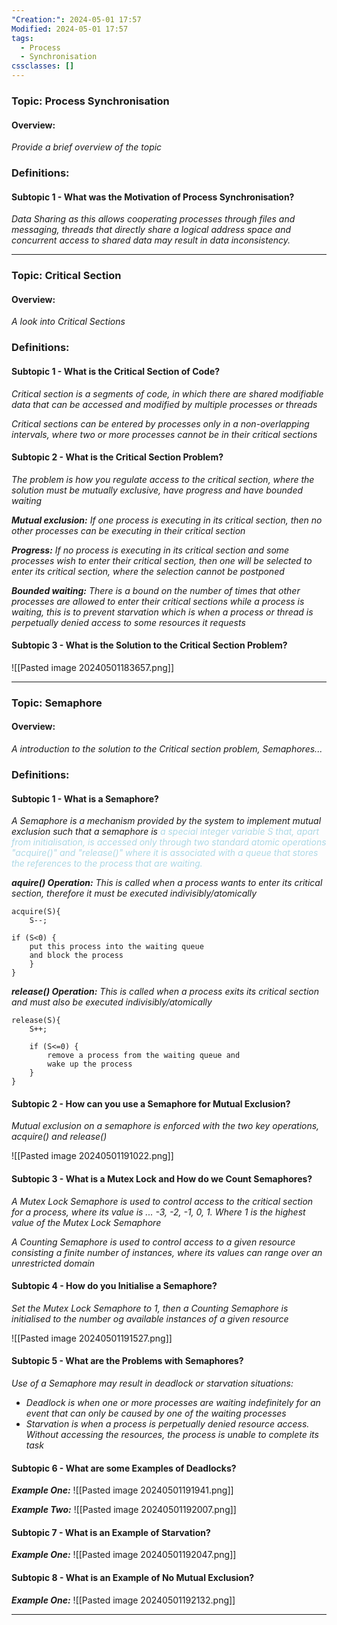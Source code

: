 ```yaml
---
"Creation:": 2024-05-01 17:57
Modified: 2024-05-01 17:57
tags:
  - Process
  - Synchronisation
cssclasses: []
---
```

### Topic: Process Synchronisation
#### Overview: 
*Provide a brief overview of the topic*

### Definitions: 



#### Subtopic 1 - What was the Motivation of Process Synchronisation?

*Data Sharing as this allows cooperating processes through files and messaging, threads that directly share a logical address space and concurrent access to shared data may result in data inconsistency.*

---

### Topic: Critical Section
#### Overview: 
*A look into Critical Sections*

### Definitions:



#### Subtopic 1 - What is the Critical Section of Code?

*Critical section is a segments of code, in which there are shared modifiable data that can be accessed and modified by multiple processes or threads*

*Critical sections can be entered by processes only in a non-overlapping intervals, where two or more processes cannot be in their critical sections*

#### Subtopic 2 - What is the Critical Section Problem?

*The problem is how you regulate access to the critical section, where the solution must be mutually exclusive, have progress and have bounded waiting*

***Mutual exclusion:***
*If one process is executing in its critical section, then no other processes can be executing in their critical section*

***Progress:***
*If no process is executing in its critical section and some processes wish to enter their critical section, then one will be selected to enter its critical section, where the selection cannot be postponed*

***Bounded waiting:***
*There is a bound on the number of times that other processes are allowed to enter their critical sections while a process is waiting, this is to prevent starvation which is when a process or thread is perpetually denied access to some resources it requests*

#### Subtopic 3 - What is the Solution to the Critical Section Problem?

![[Pasted image 20240501183657.png]]

***

### Topic: Semaphore
#### Overview: 
*A introduction to the solution to the Critical section problem, Semaphores...*

### Definitions:



#### Subtopic 1 - What is a Semaphore?

*A Semaphore is a mechanism provided by the system to implement mutual exclusion such that a semaphore is <span style="color:lightblue; font-style:italic;">a special integer variable S that, apart from initialisation, is accessed only through two standard atomic operations "acquire()" and "release()" where it is associated with a queue that stores the references to the process that are waiting.</span>*

***aquire() Operation:***
*This is called when a process wants to enter its critical section, therefore it must be executed indivisibly/atomically*

``` Psuedocode
acquire(S){
	S--;

if (S<0) {
	put this process into the waiting queue	
	and block the process
	}
}
```

***release() Operation:***
*This is called when a process exits its critical section and must also be executed indivisibly/atomically*

```Psudeocode
release(S){
	S++;
	
	if (S<=0) {
		remove a process from the waiting queue and
		wake up the process
	}
}
```

#### Subtopic 2 - How can you use a Semaphore for Mutual Exclusion?

*Mutual exclusion on a semaphore is enforced with the two key operations, acquire() and release()*

![[Pasted image 20240501191022.png]]

#### Subtopic 3 - What is a Mutex Lock and How do we Count Semaphores?

*A Mutex Lock Semaphore is used to control access to the critical section for a process, where its value is ... -3, -2, -1, 0, 1. Where 1 is the highest value of the Mutex Lock Semaphore*

*A Counting Semaphore is used to control access to a given resource consisting a finite number of instances, where its values can range over an unrestricted domain*
#### Subtopic 4 - How do you Initialise a Semaphore?

*Set the Mutex Lock Semaphore to 1, then a Counting Semaphore is initialised to the number og available instances of a given resource*

![[Pasted image 20240501191527.png]]

#### Subtopic 5 - What are the Problems with Semaphores?

*Use of a Semaphore may result in deadlock or starvation situations:*

- *Deadlock is when one or more processes are waiting indefinitely for an event that can only be caused by one of the waiting processes*
- *Starvation is when a process is perpetually denied resource access. Without accessing the resources, the process is unable to complete its task*

#### Subtopic 6 - What are some Examples of Deadlocks?

***Example One:***
![[Pasted image 20240501191941.png]]

***Example Two:***
![[Pasted image 20240501192007.png]]

#### Subtopic 7 - What is an Example of Starvation?

***Example One:***
![[Pasted image 20240501192047.png]]

#### Subtopic 8 - What is an Example of No Mutual Exclusion?

***Example One:***
![[Pasted image 20240501192132.png]]

---